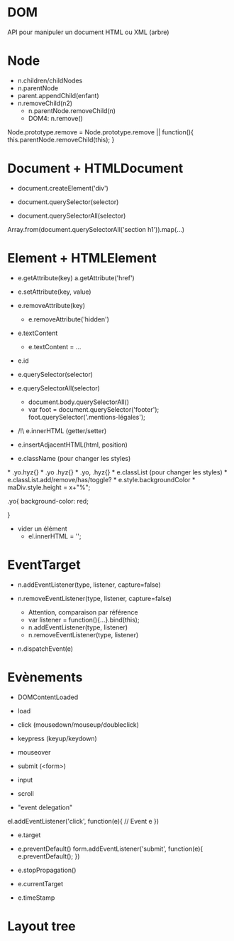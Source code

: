 # DOM

API pour manipuler un document HTML ou XML (arbre)


# Node

* n.children/childNodes
* n.parentNode
* parent.appendChild(enfant)
* n.removeChild(n2)
    * n.parentNode.removeChild(n)
    * DOM4: n.remove()
    
Node.prototype.remove = Node.prototype.remove || function(){
    this.parentNode.removeChild(this);
}


# Document + HTMLDocument

* document.createElement('div')

* document.querySelector(selector)
* document.querySelectorAll(selector)

Array.from(document.querySelectorAll('section h1')).map(...)


# Element + HTMLElement

* e.getAttribute(key)
    a.getAttribute('href')
* e.setAttribute(key, value)
* e.removeAttribute(key)
    * e.removeAttribute('hidden')

* e.textContent
    * e.textContent = ...

* e.id
* e.querySelector(selector)
* e.querySelectorAll(selector)
    * document.body.querySelectorAll()
    * var foot = document.querySelector('footer');
    foot.querySelector('.mentions-légales');
    
* /!\ e.innerHTML (getter/setter)
* e.insertAdjacentHTML(html, position)
* e.className (pour changer les styles)
<div class="yo hyz"></div>
    * .yo.hyz{}
    * .yo .hyz{}
    * .yo, .hyz{}
* e.classList (pour changer les styles)
    * e.classList.add/remove/has/toggle?
* e.style.backgroundColor
* maDiv.style.height = x+"%";

.yo{
    background-color: red;

}

* vider un élément
    * el.innerHTML = '';

# EventTarget

* n.addEventListener(type, listener, capture=false)
* n.removeEventListener(type, listener, capture=false)
    * Attention, comparaison par référence
    * var listener = function(){...}.bind(this);
    * n.addEventListener(type, listener)
    * n.removeEventListener(type, listener)
    
* n.dispatchEvent(e)

# Evènements

* DOMContentLoaded
* load
* click (mousedown/mouseup/doubleclick)
* keypress (keyup/keydown)
* mouseover
* submit (&lt;form>)
* input
* scroll

* "event delegation"

el.addEventListener('click', function(e){
    // Event e
})

* e.target
* e.preventDefault()
form.addEventListener('submit', function(e){
    e.preventDefault();
})

* e.stopPropagation()
* e.currentTarget
* e.timeStamp


# Layout tree
